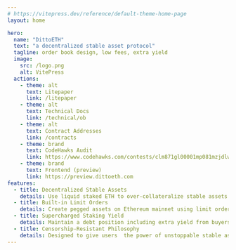 ```yaml
---
# https://vitepress.dev/reference/default-theme-home-page
layout: home

hero:
  name: "DittoETH"
  text: "a decentralized stable asset protocol"
  tagline: order book design, low fees, extra yield
  image:
    src: /logo.png
    alt: VitePress
  actions:
    - theme: alt
      text: Litepaper
      link: /litepaper
    - theme: alt
      text: Technical Docs
      link: /technical/ob
    - theme: alt
      text: Contract Addresses
      link: /contracts
    - theme: brand
      text: CodeHawks Audit
      link: https://www.codehawks.com/contests/clm871gl00001mp081mzjdlwc
    - theme: brand
      text: Frontend (preview)
      link: https://preview.dittoeth.com
features:
  - title: Decentralized Stable Assets
    details: Use liquid staked ETH to over-collateralize stable assets like USD with support for future assets (EUR, GLD)
  - title: Built-in Limit Orders
    details: Create pegged assets on Ethereum mainnet using limit orders on a gas optimized orderbook
  - title: Supercharged Staking Yield
    details: Maintain a debt position including extra yield from buyers and lower fees vs other platforms (CDPs)
  - title: Censorship-Resistant Philosophy
    details: Designed to give users  the power of unstoppable stable assets
---
```

